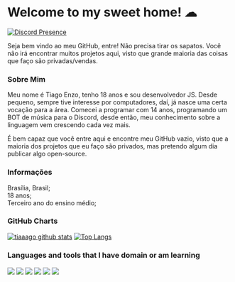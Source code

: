 # Welcome to my sweet home! ☁

[![Discord Presence](https://lanyard.cnrad.dev/api/852610866683445328)](https://discord.com/users/852610866683445328)

Seja bem vindo ao meu GitHub, entre! Não precisa tirar os sapatos.
Você não irá encontrar muitos projetos aqui, visto que grande maioria das coisas que faço são privadas/vendas.

### Sobre Mim
Meu nome é Tiago Enzo, tenho 18 anos e sou desenvolvedor JS. Desde pequeno, sempre tive interesse por computadores, daí, já nasce uma certa vocação para a área. Comecei a programar com 14 anos, programando um BOT de música para o Discord, desde então, meu conhecimento sobre a linguagem vem crescendo cada vez mais.

É bem capaz que você entre aqui e encontre meu GitHub vazio, visto que a maioria dos projetos que eu faço são privados, mas pretendo algum dia publicar algo open-source.

### Informações
Brasília, Brasil;<br />
18 anos;<br />
Terceiro ano do ensino médio;<br />

### GitHub Charts
[![tiaaago github stats](https://github-readme-stats.vercel.app/api?username=tiaaago&count_private=true&show_icons=true&theme=tokyonight)](https://github.com/tiaaago)
[![Top Langs](https://github-readme-stats.vercel.app/api/top-langs/?username=tiaaago&theme=tokyonight)](https://github.com/tiaaago)

### Languages and tools that I have domain or am learning
<div>
<img align="center" src="https://img.shields.io/badge/JavaScript-F7DF1E?style=for-the-badge&logo=javascript&logoColor=black">
<img align="center" src="https://img.shields.io/badge/html5-%23E34F26.svg?style=for-the-badge&logo=html5&logoColor=white">
<img align="center" src="https://img.shields.io/badge/css3-%231572B6.svg?style=for-the-badge&logo=css3&logoColor=white">
<img align="center" src="https://img.shields.io/badge/node.js-6DA55F?style=for-the-badge&logo=node.js&logoColor=white">
<img align="center" src="https://img.shields.io/badge/NPM-%23000000.svg?style=for-the-badge&logo=npm&logoColor=white">
<img align="center" src="https://img.shields.io/badge/Next.js-black?style=for-the-badge&logo=next.js">
</div>
